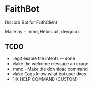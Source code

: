 # FaithBot
Discord Bot for FaithClient

Made by - immo, Hebiscuit, devgocri

## TODO
- Legit enable the intents -- done
- Make the welcome message an image
- Immo - Make the download command
- Make Cogs know what bot.user does
- FIX HELP COMMAND (CUSTOM)